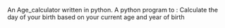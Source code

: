 An Age_calculator written in python.
A python program to :
Calculate the  day of your birth based on your current  age and year of birth

